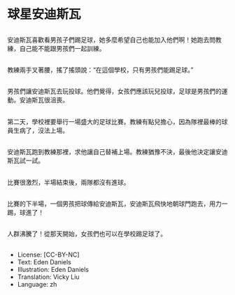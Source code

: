 # 球星安迪斯瓦

##
安迪斯瓦喜歡看男孩子們踢足球，她多麼希望自己也能加入他們啊！她跑去問教練，自己能不能跟男孩們一起訓練。

##
教練兩手叉著腰，搖了搖頭說：“在這個學校，只有男孩們能踢足球。”

##
男孩們讓安迪斯瓦去玩投球。他們覺得，女孩們應該玩兒投球，足球是男孩們的運動。安迪斯瓦很沮喪。

##
第二天，學校裡要舉行一場盛大的足球比賽。教練有點兒擔心，因為隊裡最棒的球員生病了，沒法上場。

##
安迪斯瓦跑到教練那裡，求他讓自己替補上場。教練猶豫不決，最後他決定讓安迪斯瓦試一試。

##
比賽很激烈，半場結束後，兩隊都沒有進球。

##
比賽的下半場，一個男孩把球傳給安迪斯瓦，安迪斯瓦飛快地朝球門跑去，用力一踢，球進了！

##
人群沸騰了！從那天開始，女孩們也可以在學校踢足球了。

##
* License: [CC-BY-NC]
* Text: Eden Daniels
* Illustration: Eden Daniels
* Translation: Vicky Liu
* Language: zh

